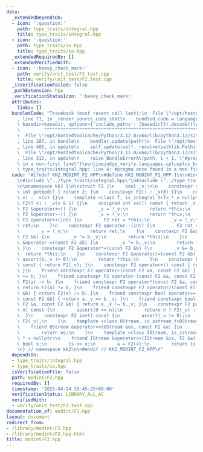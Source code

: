 ```yaml
---
data:
  _extendedDependsOn:
  - icon: ':question:'
    path: type_traits/integral.hpp
    title: type_traits/integral.hpp
  - icon: ':question:'
    path: type_traits/io.hpp
    title: type_traits/io.hpp
  _extendedRequiredBy: []
  _extendedVerifiedWith:
  - icon: ':heavy_check_mark:'
    path: verify/unit_test/F2.test.cpp
    title: verify/unit_test/F2.test.cpp
  _isVerificationFailed: false
  _pathExtension: hpp
  _verificationStatusIcon: ':heavy_check_mark:'
  attributes:
    links: []
  bundledCode: "Traceback (most recent call last):\n  File \"/opt/hostedtoolcache/Python/3.12.0/x64/lib/python3.12/site-packages/onlinejudge_verify/documentation/build.py\"\
    , line 71, in _render_source_code_stat\n    bundled_code = language.bundle(stat.path,\
    \ basedir=basedir, options={'include_paths': [basedir]}).decode()\n          \
    \         ^^^^^^^^^^^^^^^^^^^^^^^^^^^^^^^^^^^^^^^^^^^^^^^^^^^^^^^^^^^^^^^^^^^^^^^^^^^^^^^^^\n\
    \  File \"/opt/hostedtoolcache/Python/3.12.0/x64/lib/python3.12/site-packages/onlinejudge_verify/languages/cplusplus.py\"\
    , line 187, in bundle\n    bundler.update(path)\n  File \"/opt/hostedtoolcache/Python/3.12.0/x64/lib/python3.12/site-packages/onlinejudge_verify/languages/cplusplus_bundle.py\"\
    , line 401, in update\n    self.update(self._resolve(pathlib.Path(included), included_from=path))\n\
    \  File \"/opt/hostedtoolcache/Python/3.12.0/x64/lib/python3.12/site-packages/onlinejudge_verify/languages/cplusplus_bundle.py\"\
    , line 312, in update\n    raise BundleErrorAt(path, i + 1, \"#pragma once found\
    \ in a non-first line\")\nonlinejudge_verify.languages.cplusplus_bundle.BundleErrorAt:\
    \ type_traits/integral.hpp: line 4: #pragma once found in a non-first line\n"
  code: "#ifndef KK2_MODINT_F2_HPP\n#define KK2_MODINT_F2_HPP 1\n\n#include <cassert>\n\
    \n#include \"../type_traits/integral.hpp\"\n#include \"../type_traits/io.hpp\"\
    \n\nnamespace kk2 {\n\nstruct F2 {\n    bool _v;\n\n    constexpr static unsigned\
    \ int getmod() { return 2; }\n    constexpr F2() : _v(0) {}\n    constexpr F2(bool\
    \ v) : _v(v) {}\n    template <class T, is_integral_t<T> * = nullptr> constexpr\
    \ F2(T v) : _v(v & 1) {}\n    unsigned int val() const { return _v; }\n    constexpr\
    \ F2 &operator++() {\n        _v = !_v;\n        return *this;\n    }\n    constexpr\
    \ F2 &operator--() {\n        _v = !_v;\n        return *this;\n    }\n    constexpr\
    \ F2 operator++(int) {\n        F2 ret = *this;\n        _v = !_v;\n        return\
    \ ret;\n    }\n    constexpr F2 operator--(int) {\n        F2 ret = *this;\n \
    \       _v = !_v;\n        return ret;\n    }\n    constexpr F2 &operator+=(const\
    \ F2 &b) {\n        _v ^= b._v;\n        return *this;\n    }\n    constexpr F2\
    \ &operator-=(const F2 &b) {\n        _v ^= b._v;\n        return *this;\n   \
    \ }\n    constexpr F2 &operator*=(const F2 &b) {\n        _v &= b._v;\n      \
    \  return *this;\n    }\n    constexpr F2 &operator/=(const F2 &b) {\n       \
    \ assert(b._v != 0);\n        return *this;\n    }\n    constexpr F2 operator-()\
    \ const { return F2(_v); }\n    constexpr F2 operator+() const { return F2(_v);\
    \ }\n    friend constexpr F2 operator+(const F2 &a, const F2 &b) { return F2(a)\
    \ += b; }\n    friend constexpr F2 operator-(const F2 &a, const F2 &b) { return\
    \ F2(a) -= b; }\n    friend constexpr F2 operator*(const F2 &a, const F2 &b) {\
    \ return F2(a) *= b; }\n    friend constexpr F2 operator/(const F2 &a, const F2\
    \ &b) { return F2(a) /= b; }\n    friend constexpr bool operator==(const F2 &a,\
    \ const F2 &b) { return a._v == b._v; }\n    friend constexpr bool operator!=(const\
    \ F2 &a, const F2 &b) { return a._v != b._v; }\n    constexpr F2 pow(long long\
    \ n) const {\n        assert(0 <= n);\n        return n ? F2(_v) : F2(1);\n  \
    \  }\n    constexpr F2 inv() const {\n        assert(_v != 0);\n        return\
    \ F2(_v);\n    }\n    template <class OStream, is_ostream_t<OStream> * = nullptr>\n\
    \    friend OStream &operator<<(OStream &os, const F2 &a) {\n        os << a._v;\n\
    \        return os;\n    }\n    template <class IStream, is_istream_t<IStream>\
    \ * = nullptr>\n    friend IStream &operator>>(IStream &is, F2 &a) {\n       \
    \ bool x;\n        is >> x;\n        a = F2(x);\n        return is;\n    }\n};\n\
    \n} // namespace kk2\n\n#endif // KK2_MODINT_F2_HPP\n"
  dependsOn:
  - type_traits/integral.hpp
  - type_traits/io.hpp
  isVerificationFile: false
  path: modint/F2.hpp
  requiredBy: []
  timestamp: '2025-04-24 20:45:25+09:00'
  verificationStatus: LIBRARY_ALL_AC
  verifiedWith:
  - verify/unit_test/F2.test.cpp
documentation_of: modint/F2.hpp
layout: document
redirect_from:
- /library/modint/F2.hpp
- /library/modint/F2.hpp.html
title: modint/F2.hpp
---
```


